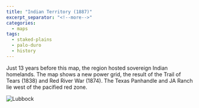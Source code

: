 ```yaml
---
title: "Indian Territory (1887)"
excerpt_separator: "<!--more-->"
categories:
  - maps
tags:
  - staked-plains
  - palo-duro
  - history
---
```

Just 13 years before this map, the region hosted sovereign Indian homelands. The map shows a new power grid, the result of the Trail of Tears (1838) and Red River War (1874). The Texas Panhandle and JA Ranch lie west of the pacified red zone.

![Lubbock](/images/indian_territory_map.jpg)
